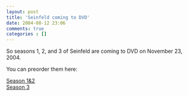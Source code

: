 ```yaml
---
layout: post
title: 'Seinfeld coming to DVD'
date: 2004-08-12 23:06
comments: true
categories : []
---  
```


So seasons 1, 2, and 3 of Seinfeld are coming to DVD on November 23, 2004.

You can preorder them here:

<a target="new" href="http://www.amazon.com/exec/obidos/ASIN/B00005JLEX/dvdplayers/104-0756346-0002328?creative=125581&camp=2321&link_code=as1">Season 1&2</a><br />
<a target="new" href="http://www.amazon.com/exec/obidos/ASIN/B0002UE1WQ/dvdplayers/104-0756346-0002328?creative=125581&camp=2321&link_code=as1">Season 3</a>

